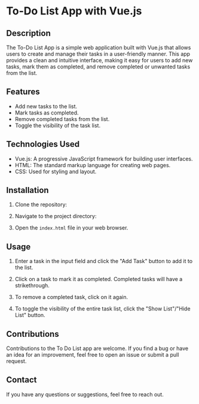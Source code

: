 # To-Do List App with Vue.js

## Description

The To-Do List App is a simple web application built with Vue.js that allows users to create and manage their tasks in a user-friendly manner. This app provides a clean and intuitive interface, making it easy for users to add new tasks, mark them as completed, and remove completed or unwanted tasks from the list.

## Features

- Add new tasks to the list.
- Mark tasks as completed.
- Remove completed tasks from the list.
- Toggle the visibility of the task list.

## Technologies Used

- Vue.js: A progressive JavaScript framework for building user interfaces.
- HTML: The standard markup language for creating web pages.
- CSS: Used for styling and layout.

## Installation

1. Clone the repository:

2. Navigate to the project directory:

3. Open the `index.html` file in your web browser.

## Usage

1. Enter a task in the input field and click the "Add Task" button to add it to the list.

2. Click on a task to mark it as completed. Completed tasks will have a strikethrough.

3. To remove a completed task, click on it again.

4. To toggle the visibility of the entire task list, click the "Show List"/"Hide List" button.


## Contributions

Contributions to the To Do List app are welcome. If you find a bug or have an idea for an improvement, feel free to open an issue or submit a pull request.


## Contact

If you have any questions or suggestions, feel free to reach out.
